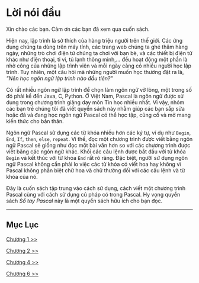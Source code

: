 **Lời nói đầu**
===============

Xin chào các bạn. Cảm ơn các bạn đã xem qua cuốn sách.

Hiện nay, lập trình là sở thích của hàng triệu người trên thế giới. Các ứng dụng chúng ta dùng trên máy tính, các trang web chúng ta ghé thăm hàng ngày, những trò chơi điện tử chúng ta chơi với bạn bè, và các thiết bị điện tử khác như điện thoại, ti vi, tủ lạnh thông minh,... đều hoạt động một phần là nhờ công của những lập trình viên và mỗi ngày càng có nhiều người học lập trình. Tuy nhiên, một câu hỏi mà những người muốn học thường đặt ra là, _"Nên học ngôn ngữ lập trình nào đầu tiên?"_

Có rất nhiều ngôn ngữ lập trình để chọn làm ngôn ngữ vỡ lòng, một trong số đó phải kể đến Java, C, Python. Ở Việt Nam, Pascal là ngôn ngữ được sử dụng trong chương trình giảng dạy môn Tin học nhiều nhất. Vì vậy, nhóm các bạn trẻ chúng tôi đã viết quyển sách này nhằm giúp các bạn sắp sửa hoặc đã và đang học ngôn ngữ Pascal có thể học tập, củng cố và mở mang kiến thức cho bản thân.

Ngôn ngữ Pascal sử dụng các từ khóa nhiều hơn các ký tự, ví dụ như `Begin`, `End`, `If`, `then`, `else`, `repeat`. Vì thế, đọc một chương trình được viết bằng ngôn ngữ Pascal sẽ giống như đọc một bài văn hơn so với các chương trình được viết bằng các ngôn ngữ khác. Khối các câu lệnh được bắt đầu với từ khóa `Begin` và kết thúc với từ khóa `End` rất rõ ràng. Đặc biệt, người sử dụng ngôn ngữ Pascal không cần phải lo việc các từ khóa có viết hoa hay không vì Pascal không phân biệt chữ hoa và chữ thường đối với các câu lệnh và từ khóa của nó.

Đây là cuốn sách tập trung vào cách sử dụng, cách viết một chương trình Pascal cùng với cách sử dụng cú pháp có trong Pascal. Hy vọng quyển sách _Sổ tay Pascal_ này là một quyển sách hữu ích cho bạn đọc.

- - -
**Mục Lục**
-----------

[Chương 1 >>](chapter01.md)

[Chương 2 >>](chapter02.md)

<!-- [Chương 3 >>](chapter03.md) -->

[Chương 4 >>](chapter04.md)

<!-- [Chương 5 >>](chapter05.md) -->

[Chương 6 >>](chapter06.md)
